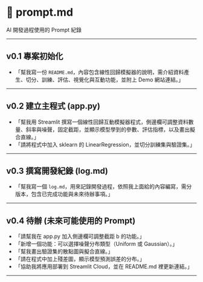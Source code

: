 # 🤖 prompt.md  
AI 開發過程使用的 Prompt 紀錄

---

## v0.1 專案初始化
- 「幫我寫一份 `README.md`，內容包含線性回歸模擬器的說明，需介紹資料產生、切分、訓練、評估、視覺化與互動功能，並附上 Demo 網站連結。」

---

## v0.2 建立主程式 (app.py)
- 「幫我用 Streamlit 撰寫一個線性回歸互動模擬器程式，側邊欄可調整資料數量、斜率與噪聲，固定截距，並顯示模型學到的參數、評估指標，以及畫出擬合直線。」
- 「請將程式中加入 sklearn 的 LinearRegression，並切分訓練集與驗證集。」

---

## v0.3 撰寫開發紀錄 (log.md)
- 「幫我寫一個 `log.md`，用來記錄開發過程，依照我上面給的內容編寫，需分版本，包含已完成功能與未來待辦事項。」

---

## v0.4 待辦 (未來可能使用的 Prompt)
- 「請幫我在 app.py 加入側邊欄可調整截距 b 的功能。」
- 「新增一個功能：可以選擇噪聲分布類型（Uniform 或 Gaussian）。」
- 「幫我畫出驗證集的散點圖與擬合直線。」
- 「請在程式中加上殘差圖，顯示模型預測誤差的分布。」
- 「協助我將應用部署到 Streamlit Cloud，並在 README.md 裡更新連結。」

---
